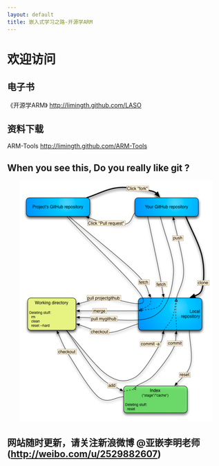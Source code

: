```yaml
---
layout: default
title: 嵌入式学习之路-开源学ARM
---
```


# 欢迎访问 

## 电子书 
《开源学ARM》	<http://limingth.github.com/LASO>
	
## 资料下载 
ARM-Tools 	<http://limingth.github.com/ARM-Tools>


## When you see this, Do you really like git ?
<center><img src="howto_git.png"></center>

## 网站随时更新，请关注新浪微博 @亚嵌李明老师 (http://weibo.com/u/2529882607)
